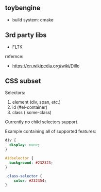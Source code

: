 toybengine
----------

- build system: cmake

3rd party libs
----------

- FLTK


refernce:
- https://en.wikipedia.org/wiki/Dillo


CSS subset
----------

Selectors:

1. element (div, span, etc.)
2. id (#el-container)
3. class (.some-class)

Currently no child selectors support.

Example containing all of supported features:
```css
div {
  display: none;
}

#idselector {
  background: #232323;
}

.class-selector {
	color: #232354;
}
```

